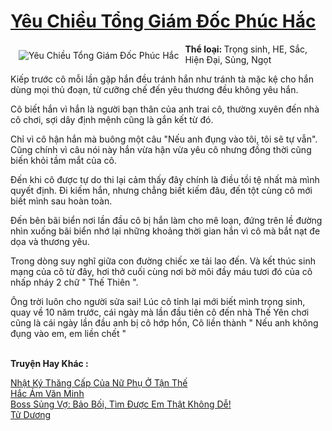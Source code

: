 <a href="https://utruyen.com/yeu-chieu-tong-giam-doc-phuc-hac/15631/" title="Yêu Chiều Tổng Giám Đốc Phúc Hắc"><h1>Yêu Chiều Tổng Giám Đốc Phúc Hắc</h1></a><div style="display:table"><img align="right" style="float: left; padding: 10px;" src="https://utruyen.com/images/story/200x260/yeu-chieu-tong-giam-doc-phuc-hac.jpg" alt="Yêu Chiều Tổng Giám Đốc Phúc Hắc"><b>Thể loại: </b>Trọng sinh, HE, Sắc, Hiện Đại, Sủng, Ngọt <p></p>Kiếp trước cô mỗi lần gặp hắn đều tránh hắn như tránh tà mặc kệ cho hắn dùng mọi thủ đoạn, từ cưỡng chế đến yêu thương đều không yêu hắn.<p></p>Cô biết hắn vì hắn là người bạn thân của anh trai cô, thường xuyên đến nhà cô chơi, sợi dây định mệnh cũng là gắn kết từ đó.<p></p>Chỉ vì cô hận hắn mà buông một câu "Nếu anh đụng vào tôi, tôi sẽ tự vẫn". Cũng chính vì câu nói này hắn vừa hận vừa yêu cô nhưng đồng thời cũng biến khỏi tầm mắt của cô.<p></p>Đến khi cô được tự do thi lại cảm thấy đây chính là điều tồi tệ nhất mà mình quyết định. Đi kiếm hắn, nhưng chẳng biết kiếm đâu, đến tột cùng cô mới biết mình sau hoàn toàn.<p></p>Đến bên bãi biển nơi lần đầu cô bị hắn làm cho mê loạn, đứng trên lề đường nhìn xuống bãi biển nhớ lại những khoảng thời gian hắn vì cô mà bắt nạt đe dọa và thương yêu.<p></p>Trong dòng suy nghĩ giữa con đường chiếc xe tải lao đến. Và kết thúc sinh mạng của cô từ đây, hơi thở cuối cùng nơi bờ môi đầy máu tươi đó của cô nhấp nháy 2 chữ " Thế Thiên ". <p></p>Ông trời luôn cho người sửa sai! Lúc cô tỉnh lại mới biết mình trọng sinh, quay về 10 năm trước, cái ngày mà lần đầu tiên cô đến nhà Thế Yên chơi cũng là cái ngày lần đầu anh bị cô hớp hồn, Cô liền thành " Nếu anh không đụng vào em, em liền chết "</div><p><br><b>Truyện Hay Khác :</b></p><a href="https://utruyen.com/nhat-ky-thang-cap-cua-nu-phu-o-tan-the/11048/" alt="Nhật Ký Thăng Cấp Của Nữ Phụ Ở Tận Thế">Nhật Ký Thăng Cấp Của Nữ Phụ Ở Tận Thế</a><br/><a href="https://github.com/quanluxury/truyenhot/tree/master/truyenhay/8876/" alt="Hắc Ám Văn Minh">Hắc Ám Văn Minh</a><br/><a href="https://github.com/quanluxury/truyenhot/tree/master/truyenhay/14877/" alt="Boss Sủng Vợ: Bảo Bối, Tìm Được Em Thật Không Dễ!">Boss Sủng Vợ: Bảo Bối, Tìm Được Em Thật Không Dễ!</a><br/><a href="https://truyenngontinhay.wordpress.com/2019/10/03/tu-duong/" alt="Tử Dương">Tử Dương</a><br/>